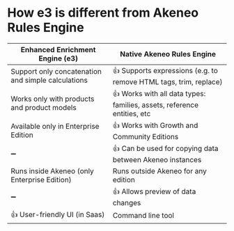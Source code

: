 # How e3 is different from Akeneo Rules Engine

| Enhanced Enrichment Engine **(e3)** | Native Akeneo Rules Engine
| ----------------------------------- | ----------------------------
| Support only concatenation and simple calculations | :+1:  Supports expressions (e.g. to remove HTML tags, trim, replace)          
| Works only with products and product models        | :+1:  Works with all data types: families, assets, reference entities, etc 
| Available only in Enterprise Edition               | :+1:  Works with Growth and Community Editions                             
| :heavy_minus_sign:                                 | :+1:  Can be used for copying data between Akeneo instances                
| Runs inside Akeneo (only Enterprise Edition)       | Runs outside Akeneo for any edition                                                        
| :heavy_minus_sign:                                 | :+1:  Allows preview of data changes                                       
| :+1:  User-friendly UI (in Saas)                   | Command line tool                                                          

